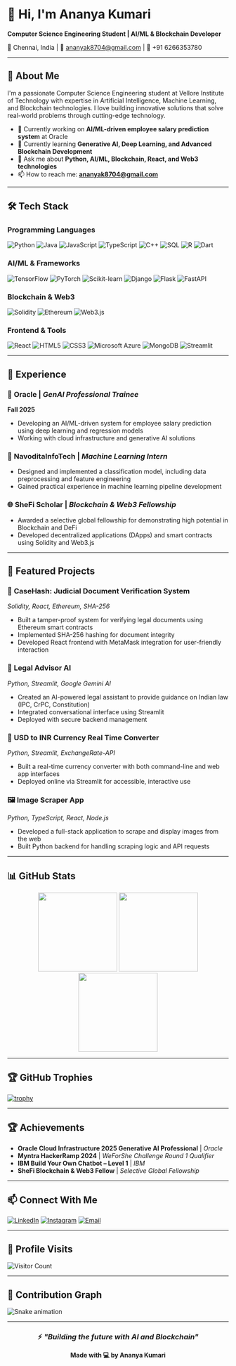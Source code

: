 # 👋 Hi, I'm Ananya Kumari

**Computer Science Engineering Student | AI/ML & Blockchain Developer**

📍 Chennai, India | 📧 ananyak8704@gmail.com | 📱 +91 6266353780

---

## 🚀 About Me

I'm a passionate Computer Science Engineering student at Vellore Institute of Technology with expertise in Artificial Intelligence, Machine Learning, and Blockchain technologies. I love building innovative solutions that solve real-world problems through cutting-edge technology.

- 🔭 Currently working on **AI/ML-driven employee salary prediction system** at Oracle
- 🌱 Currently learning **Generative AI, Deep Learning, and Advanced Blockchain Development**
- 💬 Ask me about **Python, AI/ML, Blockchain, React, and Web3 technologies**
- 📫 How to reach me: **ananyak8704@gmail.com**

---

## 🛠️ Tech Stack

### Programming Languages
![Python](https://img.shields.io/badge/Python-3776AB?style=for-the-badge&logo=python&logoColor=white)
![Java](https://img.shields.io/badge/Java-ED8B00?style=for-the-badge&logo=java&logoColor=white)
![JavaScript](https://img.shields.io/badge/JavaScript-F7DF1E?style=for-the-badge&logo=javascript&logoColor=black)
![TypeScript](https://img.shields.io/badge/TypeScript-007ACC?style=for-the-badge&logo=typescript&logoColor=white)
![C++](https://img.shields.io/badge/C++-00599C?style=for-the-badge&logo=c%2B%2B&logoColor=white)
![SQL](https://img.shields.io/badge/SQL-4479A1?style=for-the-badge&logo=mysql&logoColor=white)
![R](https://img.shields.io/badge/R-276DC3?style=for-the-badge&logo=r&logoColor=white)
![Dart](https://img.shields.io/badge/Dart-0175C2?style=for-the-badge&logo=dart&logoColor=white)

### AI/ML & Frameworks
![TensorFlow](https://img.shields.io/badge/TensorFlow-FF6F00?style=for-the-badge&logo=tensorflow&logoColor=white)
![PyTorch](https://img.shields.io/badge/PyTorch-EE4C2C?style=for-the-badge&logo=pytorch&logoColor=white)
![Scikit-learn](https://img.shields.io/badge/Scikit--learn-F7931E?style=for-the-badge&logo=scikit-learn&logoColor=white)
![Django](https://img.shields.io/badge/Django-092E20?style=for-the-badge&logo=django&logoColor=white)
![Flask](https://img.shields.io/badge/Flask-000000?style=for-the-badge&logo=flask&logoColor=white)
![FastAPI](https://img.shields.io/badge/FastAPI-009688?style=for-the-badge&logo=fastapi&logoColor=white)

### Blockchain & Web3
![Solidity](https://img.shields.io/badge/Solidity-363636?style=for-the-badge&logo=solidity&logoColor=white)
![Ethereum](https://img.shields.io/badge/Ethereum-3C3C3D?style=for-the-badge&logo=ethereum&logoColor=white)
![Web3.js](https://img.shields.io/badge/Web3.js-F16822?style=for-the-badge&logo=web3.js&logoColor=white)

### Frontend & Tools
![React](https://img.shields.io/badge/React-20232A?style=for-the-badge&logo=react&logoColor=61DAFB)
![HTML5](https://img.shields.io/badge/HTML5-E34F26?style=for-the-badge&logo=html5&logoColor=white)
![CSS3](https://img.shields.io/badge/CSS3-1572B6?style=for-the-badge&logo=css3&logoColor=white)
![Microsoft Azure](https://img.shields.io/badge/Microsoft_Azure-0089D6?style=for-the-badge&logo=microsoft-azure&logoColor=white)
![MongoDB](https://img.shields.io/badge/MongoDB-47A248?style=for-the-badge&logo=mongodb&logoColor=white)
![Streamlit](https://img.shields.io/badge/Streamlit-FF4B4B?style=for-the-badge&logo=streamlit&logoColor=white)

---

## 💼 Experience

### 🏢 **Oracle** | *GenAI Professional Trainee*
**Fall 2025**
- Developing an AI/ML-driven system for employee salary prediction using deep learning and regression models
- Working with cloud infrastructure and generative AI solutions

### 🏢 **NavoditaInfoTech** | *Machine Learning Intern*
- Designed and implemented a classification model, including data preprocessing and feature engineering
- Gained practical experience in machine learning pipeline development

### 🌐 **SheFi Scholar** | *Blockchain & Web3 Fellowship*
- Awarded a selective global fellowship for demonstrating high potential in Blockchain and DeFi
- Developed decentralized applications (DApps) and smart contracts using Solidity and Web3.js

---

## 🎯 Featured Projects

### 🔗 **CaseHash: Judicial Document Verification System**
*Solidity, React, Ethereum, SHA-256*
- Built a tamper-proof system for verifying legal documents using Ethereum smart contracts
- Implemented SHA-256 hashing for document integrity
- Developed React frontend with MetaMask integration for user-friendly interaction

### 🤖 **Legal Advisor AI**
*Python, Streamlit, Google Gemini AI*
- Created an AI-powered legal assistant to provide guidance on Indian law (IPC, CrPC, Constitution)
- Integrated conversational interface using Streamlit
- Deployed with secure backend management

### 💱 **USD to INR Currency Real Time Converter**
*Python, Streamlit, ExchangeRate-API*
- Built a real-time currency converter with both command-line and web app interfaces
- Deployed online via Streamlit for accessible, interactive use

### 🖼️ **Image Scraper App**
*Python, TypeScript, React, Node.js*
- Developed a full-stack application to scrape and display images from the web
- Built Python backend for handling scraping logic and API requests

---

## 📊 GitHub Stats

<div align="center">
  
  <img height="180em" src="https://github-readme-stats.vercel.app/api?username=ananya-droid&show_icons=true&theme=radical&hide_border=true" />
  <img height="180em" src="https://github-readme-streak-stats.herokuapp.com/?user=ananya-droid&theme=radical&hide_border=true" />
  
  <img height="180em" src="https://github-readme-stats.vercel.app/api/top-langs/?username=ananya-droid&layout=compact&theme=radical&hide_border=true" />
  
</div>

---

## 🏆 GitHub Trophies

[![trophy](https://github-profile-trophy.vercel.app/?username=ananya-droid&theme=radical&row=2&column=4)](https://github.com/ryo-ma/github-profile-trophy)

---

## 🏆 Achievements

- **Oracle Cloud Infrastructure 2025 Generative AI Professional** | *Oracle*
- **Myntra HackerRamp 2024** | *WeForShe Challenge Round 1 Qualifier*
- **IBM Build Your Own Chatbot – Level 1** | *IBM*
- **SheFi Blockchain & Web3 Fellow** | *Selective Global Fellowship*

---

## 📫 Connect With Me

[![LinkedIn](https://img.shields.io/badge/LinkedIn-0A66C2?style=for-the-badge&logo=linkedin&logoColor=white)](https://www.linkedin.com/in/your-profile)
[![Instagram](https://img.shields.io/badge/Instagram-E4405F?style=for-the-badge&logo=instagram&logoColor=white)](https://www.instagram.com/anaanyaaa_._/)
[![Email](https://img.shields.io/badge/Email-D14836?style=for-the-badge&logo=gmail&logoColor=white)](mailto:ananyak8704@gmail.com)

---

## 🔎 Profile Visits

![Visitor Count](https://komarev.com/ghpvc/?username=ananya-droid&color=blue&style=flat)

---

## 🐍 Contribution Graph

![Snake animation](https://github.com/ananya-droid/ananya-droid/blob/output/github-contribution-grid-snake.svg)

---

<div align="center">

### ⚡ *"Building the future with AI and Blockchain"*

**Made with 💻 by Ananya Kumari**

</div>
